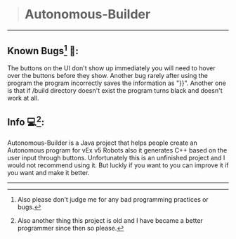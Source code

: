 > # Autonomous-Builder

---


## Known Bugs[^1] 🐜:
The buttons on the UI don't show up immediately you will need
to hover over the buttons before they show. Another bug rarely
after using the program the program incorrectly saves the information
as "}}". Another one is that if /build directory doesn't exist the program
turns black and doesn't work at all.

## Info 💻[^2]:
Autonomous-Builder is a Java project that helps people create
an Autonomous program for vEx v5 Robots also it generates C++ based on 
the user input through buttons. Unfortunately this is an unfinished
project and I would not recommend using it. But luckly if you
want to you can improve it if you want and make it better.

---

[^1]: Also please don't judge me for any bad programming practices
or bugs.

[^2]: Also another thing this project is old and I have became a better
programmer since then so please[^1].
